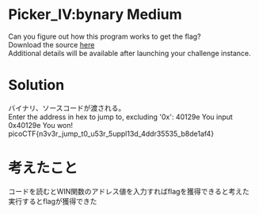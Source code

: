 # Picker_IV:bynary Medium  
Can you figure out how this program works to get the flag?  
Download the source [here](Picker_IV.c)   
Additional details will be available after launching your challenge instance.  

# Solution  
バイナリ、ソースコードが渡される。  
Enter the address in hex to jump to, excluding '0x': 40129e
You input 0x40129e
You won!
picoCTF{n3v3r_jump_t0_u53r_5uppl13d_4ddr35535_b8de1af4}

# 考えたこと   
コードを読むとWIN関数のアドレス値を入力すればflagを獲得できると考えた  
実行するとflagが獲得できた  